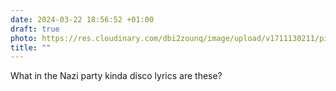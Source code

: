 ```yaml
---
date: 2024-03-22 18:56:52 +01:00
draft: true
photo: https://res.cloudinary.com/dbi2zounq/image/upload/v1711130211/pitk1g9wkgeg4ehasbmt.jpg
title: ""
---
```

What in the Nazi party kinda disco lyrics are these?
